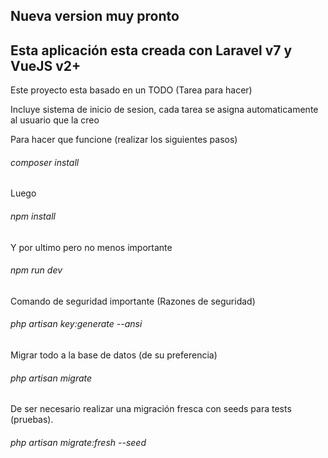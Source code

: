 ## Nueva version muy pronto
## Esta aplicación esta creada con Laravel v7 y VueJS v2+
<p>Este proyecto esta basado en un TODO (Tarea para hacer)</p>
<p>Incluye sistema de inicio de sesion, cada tarea se asigna automaticamente al usuario que la creo</p>
<p>Para hacer que funcione (realizar los siguientes pasos)</p>
<h6>composer install</h6>
<p>Luego</p>
<h6>npm install</h6>
<p>Y por ultimo pero no menos importante</p>
<h6>npm run dev</h6>
<p>Comando de seguridad importante (Razones de seguridad)</p>
<h6>php artisan key:generate --ansi</h6>
<p>Migrar todo a la base de datos (de su preferencia)</p>
<h6>php artisan migrate</h6>
<p>De ser necesario realizar una migración fresca con seeds para tests (pruebas).</p>
<h6>php artisan migrate:fresh --seed</h6>

